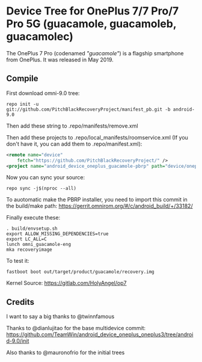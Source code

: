 # Device Tree for OnePlus 7/7 Pro/7 Pro 5G (guacamole, guacamoleb, guacamolec)

The OnePlus 7 Pro (codenamed _"guacamole"_) is a flagship smartphone from OnePlus.
It was released in May 2019.




## Compile

First download omni-9.0 tree:

```
repo init -u git://github.com/PitchBlackRecoveryProject/manifest_pb.git -b android-9.0
```
Then add these string to .repo/manifests/remove.xml


Then add these projects to .repo/local_manifests/roomservice.xml (If you don't have it, you can add them to .repo/manifest.xml): 

```xml
<remote name="device"
	fetch="https://github.com/PitchBlackRecoveryProject/" />
<project name="android_device_oneplus_guacamole-pbrp" path="device/oneplus/guacamole" remote="device" revision="android-9.0" />
```

Now you can sync your source:

```
repo sync -j$(nproc --all)
```

To auotomatic make the PBRP installer, you need to import this commit in the build/make path: https://gerrit.omnirom.org/#/c/android_build/+/33182/

Finally execute these:

```
. build/envsetup.sh
export ALLOW_MISSING_DEPENDENCIES=true
export LC_ALL=C
lunch omni_guacamole-eng 
mka recoveryimage 
```

To test it:

```
fastboot boot out/target/product/guacamole/recovery.img
```

Kernel Source: https://gitlab.com/HolyAngel/op7
## Credits
I want to say a big thanks to @twinnfamous

Thanks to @dianlujitao for the base multidevice commit: https://github.com/TeamWin/android_device_oneplus_oneplus3/tree/android-9.0/init

Also thanks to @mauronofrio for the initial trees
